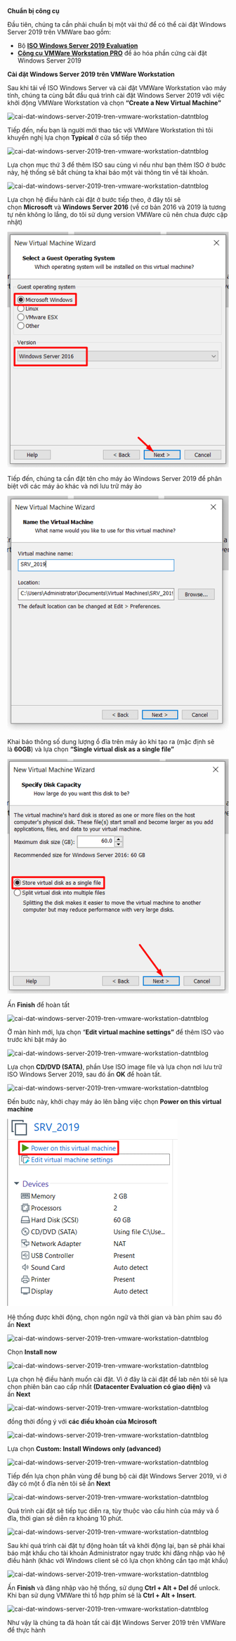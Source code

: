 ﻿**Chuẩn bị công cụ**

Đầu tiên, chúng ta cần phải chuẩn bị một vài thứ để có thể cài đặt Windows Server 2019 trên VMWare bao gồm:

- Bộ [**ISO Windows Server 2019 Evaluation**](https://www.microsoft.com/en-US/evalcenter/evaluate-windows-server-2019?filetype=ISO)
- [**Công cụ VMWare Workstation PRO**](https://datnt.work/download-vmware-workstation-16-pro/) để ảo hóa phần cứng cài đặt Windows Server 2019

**Cài đặt Windows Server 2019 trên VMWare Workstation**

Sau khi tải về ISO Windows Server và cài đặt VMWare Workstation vào máy tính, chúng ta cùng bắt đầu quá trình cài đặt Windows Server 2019 với việc khởi động VMWare Workstation và chọn **“Create a New Virtual Machine”**

![cai-dat-windows-server-2019-tren-vmware-workstation-datntblog](img/Aspose.Words.39a5fca3-f852-409e-bae5-16a9455d9a7e.001.png)

Tiếp đến, nếu bạn là người mới thao tác với VMWare Workstation thì tôi khuyến nghị lựa chọn **Typical** ở cửa sổ tiếp theo

![cai-dat-windows-server-2019-tren-vmware-workstation-datntblog](img/Aspose.Words.39a5fca3-f852-409e-bae5-16a9455d9a7e.002.png)

Lựa chọn mục thứ 3 để thêm ISO sau cùng vì nếu như bạn thêm ISO ở bước này, hệ thống sẽ bắt chúng ta khai báo một vài thông tin về tài khoản.

![cai-dat-windows-server-2019-tren-vmware-workstation-datntblog](img/Aspose.Words.39a5fca3-f852-409e-bae5-16a9455d9a7e.003.png)

Lựa chọn hệ điều hành cài đặt ở bước tiếp theo, ở đây tôi sẽ chọn **Microsoft** và **Windows Server 2016** (về cơ bản 2016 và 2019 là tương tự nên không lo lắng, do tôi sử dụng version VMWare cũ nên chưa được cập nhật)

![cai-dat-windows-server-2019-tren-vmware-workstation-datntblog](img/Aspose.Words.39a5fca3-f852-409e-bae5-16a9455d9a7e.004.png)

Tiếp đến, chúng ta cần đặt tên cho máy ảo Windows Server 2019 để phân biệt với các máy ảo khác và nơi lưu trữ máy ảo

![cai-dat-windows-server-2019-tren-vmware-workstation-datntblog](img/Aspose.Words.39a5fca3-f852-409e-bae5-16a9455d9a7e.005.png)

Khai báo thông số dung lượng ổ đĩa trên máy ảo khi tạo ra (mặc định sẽ là **60GB**) và lựa chọn **“Single virtual disk as a single file”**

![cai-dat-windows-server-2019-tren-vmware-workstation-datntblog](img/Aspose.Words.39a5fca3-f852-409e-bae5-16a9455d9a7e.006.png)

Ấn **Finish** để hoàn tất

![cai-dat-windows-server-2019-tren-vmware-workstation-datntblog](img/Aspose.Words.39a5fca3-f852-409e-bae5-16a9455d9a7e.007.png)

Ở màn hình mới, lựa chọn “**Edit virtual machine settings”** để thêm ISO vào trước khi bật máy ảo

![cai-dat-windows-server-2019-tren-vmware-workstation-datntblog](img/Aspose.Words.39a5fca3-f852-409e-bae5-16a9455d9a7e.008.png)

Lựa chọn **CD/DVD (SATA)**, phần Use ISO image file và lựa chọn nơi lưu trữ ISO Windows Server 2019, sau đó ấn **OK** để hoàn tất.

![cai-dat-windows-server-2019-tren-vmware-workstation-datntblog](img/Aspose.Words.39a5fca3-f852-409e-bae5-16a9455d9a7e.009.png)

Đến bước này, khởi chạy máy ảo lên bằng việc chọn **Power on this virtual machine**

![cai-dat-windows-server-2019-tren-vmware-workstation-datntblog](img/Aspose.Words.39a5fca3-f852-409e-bae5-16a9455d9a7e.010.png)

Hệ thống được khởi động, chọn ngôn ngữ và thời gian và bàn phím sau đó ấn **Next**

![cai-dat-windows-server-2019-tren-vmware-workstation-datntblog](img/Aspose.Words.39a5fca3-f852-409e-bae5-16a9455d9a7e.011.png)

Chọn **Install now**

![cai-dat-windows-server-2019-tren-vmware-workstation-datntblog](img/Aspose.Words.39a5fca3-f852-409e-bae5-16a9455d9a7e.012.png)

Lựa chọn hệ điều hành muốn cài đặt. Vì ở đây là cài đặt để lab nên tôi sẽ lựa chọn phiên bản cao cấp nhất **(Datacenter Evaluation có giao diện)** và ấn **Next**

![cai-dat-windows-server-2019-tren-vmware-workstation-datntblog](img/Aspose.Words.39a5fca3-f852-409e-bae5-16a9455d9a7e.013.png)

đồng thời đồng ý với **các điều khoản của Mcirosoft**

![cai-dat-windows-server-2019-tren-vmware-workstation-datntblog](img/Aspose.Words.39a5fca3-f852-409e-bae5-16a9455d9a7e.014.png)

Lựa chọn **Custom: Install Windows only (advanced)**

![cai-dat-windows-server-2019-tren-vmware-workstation-datntblog](img/Aspose.Words.39a5fca3-f852-409e-bae5-16a9455d9a7e.015.png)

Tiếp đến lựa chọn phân vùng để bung bộ cài đặt Windows Server 2019, vì ở đây có một ổ đĩa nên tôi sẽ ấn **Next** 

![cai-dat-windows-server-2019-tren-vmware-workstation-datntblog](img/Aspose.Words.39a5fca3-f852-409e-bae5-16a9455d9a7e.016.png)

Quá trình cài đặt sẽ tiếp tục diễn ra, tùy thuộc vào cấu hình của máy và ổ đĩa, thời gian sẽ diễn ra khoảng 10 phút.

![cai-dat-windows-server-2019-tren-vmware-workstation-datntblog](img/Aspose.Words.39a5fca3-f852-409e-bae5-16a9455d9a7e.017.png)

Sau khi quá trình cài đặt tự động hoàn tất và khởi động lại, bạn sẽ phải khai báo mật khẩu cho tài khoản Administrator ngay trước khi đăng nhập vào hệ điều hành (khác với Windows client sẽ có lựa chọn không cần tạo mật khẩu)

![cai-dat-windows-server-2019-tren-vmware-workstation-datntblog](img/Aspose.Words.39a5fca3-f852-409e-bae5-16a9455d9a7e.018.png)

Ấn **Finish** và đăng nhập vào hệ thống, sử dụng **Ctrl + Alt + Del** để unlock. Khi bạn sử dụng VMWare thì tổ hợp phím sẽ là **Ctrl + Alt + Insert**.

![cai-dat-windows-server-2019-tren-vmware-workstation-datntblog](img/Aspose.Words.39a5fca3-f852-409e-bae5-16a9455d9a7e.019.png)

Như vậy là chúng ta đã hoàn tất cài đặt Windows Server 2019 trên VMWare để thực hành

